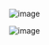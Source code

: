 ![image](https://github.com/user-attachments/assets/82b3c46b-058d-4c5c-9f54-450ce2b24120)

![image](https://github.com/user-attachments/assets/0a2ff975-44a0-4cf3-915e-2cd418f8cef7)
